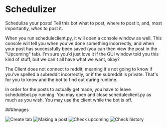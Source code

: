 Schedulizer
========

Schedulize your posts! Tell this bot what to post, where to post it, and, most importantly, *when* to post it.

When you run scheduleclient.py, it will open a console window as well. This console will tell you when you've done something incorrectly, and when your post has successfully been saved (you can then view the post in the "Upcoming" tab). I'm sure you'd just love it if the GUI window told you this kind of stuff, but we can't all have what we want, okay?

The Client does not connect to reddit, meaning it's not going to know if you've spelled a subreddit incorrectly, or if the subreddit is private. That's for you to know and the bot to find out during runtime.

In order for the posts to actually get made, you have to leave schedulebot.py running. You may open and close scheduleclient.py as much as you wish. You may use the client while the bot is off.


###Images

![Create tab](/../master/.GitImages/Schedulizer00.png?raw=true)
![Making a post](/../master/.GitImages/Schedulizer01.png?raw=true)
![Check upcoming](/../master/.GitImages/Schedulizer02.png?raw=true)
![Check history](/../master/.GitImages/Schedulizer03.png?raw=true)